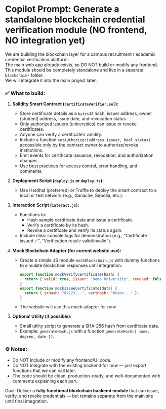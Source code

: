 # Copilot Prompt: Generate a standalone blockchain credential verification module (NO frontend, NO integration yet)

We are building the blockchain layer for a campus recruitment / academic credential verification platform.  
The main web app already exists, so DO NOT build or modify any frontend.  
This module should be completely standalone and live in a separate `blockchain/` folder.  
We will integrate it into the main project later.

### ✅ What to build:

1. **Solidity Smart Contract (`CertificateVerifier.sol`):**
   - Store certificate details as a `bytes32` hash, issuer address, owner (student) address, issue date, and revocation status.
   - Only authorized issuers (universities) can issue or revoke certificates.
   - Anyone can verify a certificate’s validity.
   - Include a function `setAuthorizer(address issuer, bool status)` accessible only by the contract owner to authorize/revoke institutions.
   - Emit events for certificate issuance, revocation, and authorization changes.
   - Use best practices for access control, error handling, and comments.

2. **Deployment Script (`deploy.js` or `deploy.ts`):**
   - Use Hardhat (preferred) or Truffle to deploy the smart contract to a local or test network (e.g., Ganache, Sepolia, etc.).

3. **Interaction Script (`interact.js`):**
   - Functions to:
     - Hash sample certificate data and issue a certificate.
     - Verify a certificate by its hash.
     - Revoke a certificate and verify its status again.
   - Include clear console logs for demonstration (e.g., “Certificate issued ✅”, “Verification result: valid/invalid”).

4. **Mock Blockchain Adapter (for current website use):**
   - Create a simple JS module `mockBlockchain.js` with dummy functions to simulate blockchain responses until integration:
     ```js
     export function mockVerifyCertificate(hash) {
       return { valid: true, issuer: "Demo University", revoked: false };
     }
     export function mockIssueCertificate(data) {
       return { txHash: "0x123...", certHash: "0xabc..." };
     }
     ```
   - The website will use this mock adapter for now.

5. **Optional Utility (if possible):**
   - Small utility script to generate a SHA-256 hash from certificate data.
   - Example: `generateHash.js` with a function `generateHash({ name, degree, date })`.

### ⚙️ Notes:
- Do NOT include or modify any frontend/UI code.
- Do NOT integrate with the existing backend for now — just export functions that we can call later.
- The code should be clean, production-ready, and well-documented with comments explaining each part.

Goal: Deliver a **fully functional blockchain backend module** that can issue, verify, and revoke credentials — but remains separate from the main site until final integration.
